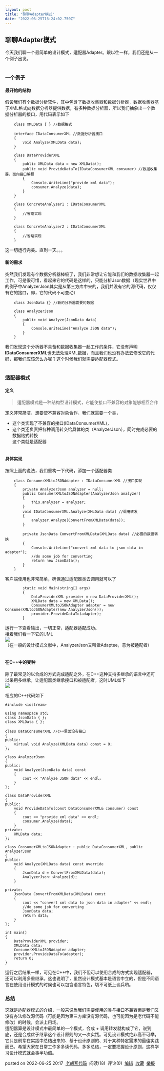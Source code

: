 ```yaml
---
layout: post
title: "聊聊Adapter模式"
date: "2022-06-25T16:24:02.750Z"
---
```

聊聊Adapter模式
-----------

今天我们聊一个最简单的设计模式，适配器Adapter。跟以往一样，我们还是从一个例子出发。  
 

### 一个例子

#### 最开始的结构

假设我们有个数据分析软件，其中包含了数据收集器和数据分析器，数据收集器基于XML格式向数据分析器提供数据，有多种数据分析器，所以我们抽象出一个数据分析器的接口，用代码表示如下

        class XMLData { } //数据格式
    
        interface IDataConsumerXML //数据分析器接口
        {
            void Analyze(XMLData data);
        }
    
        class DataProviderXML
        {
            public XMLData data = new XMLData();
            public void ProvideDataTo(IDataConsumerXML consumer) //数据收集器，面向接口编程
            {
                Console.WriteLine("provide xml data");
                consumer.Analyze(data);
            }
        }
    
        class ConcreteAnalyzer1 : IDataConsumerXML 
        {
            //省略实现
        }
    
        class ConcreteAnalyzer2 : IDataConsumerXML 
        {
            //省略实现
        }
    

这一切运行完美。直到一天。。。

#### 新的需求

突然我们发现有个数据分析器棒极了，我们非常想让它能和我们的数据收集器一起工作，可是很可惜，看起来它的代码是这样的，只能分析Json数据（现实世界中的例子中AnalyzerJson其实是从第三方库中来的，我们并没有它的源代码，仅仅有它的接口，即，它的代码不可变动）

        class JsonData {} //新的分析器需要的数据
    
        class AnalyzerJson
        {
            public void Analyze(JsonData data)
            {
                Console.WriteLine("Analyze JSON data");
            }
        }
    

我们发现这个分析器不具备和数据收集器一起工作的条件，它没有声明**IDataConsumerXML**也无法处理XML数据，而且我们也没有办法去修改它的代码，那我们应该怎么办呢？这个时候我们就需要适配器模式。  
 

### 适配器模式

#### 定义

> 适配器模式是一种结构型设计模式，它能使接口不兼容的对象能够相互合作

定义非常简洁，想要使不兼容对象合作，我们就需要一个类，

*   这个类实现了不兼容的接口(IDataConsumerXML)，
*   这个类还负责把各种调用转交给具体的类（AnalyzerJson），同时完成必要的数据格式转换  
    这个类就是适配器  
     

#### 具体实现

按照上面的说法，我们重构一下代码，添加一个适配器类

        class ConsumerXMLtoJSONAdapter : IDataConsumerXML //接口实现
        {
            private AnalyzerJson analyzer = null; 
            public ConsumerXMLtoJSONAdapter(AnalyzerJson analyzer)
            {
                this.analyzer = analyzer;
            }
            void IDataConsumerXML.Analyze(XMLData data) //调用转发
            {
                analyzer.Analyze(ConvertFromXMLData(data));
            }
    
            private JsonData ConvertFromXMLData(XMLData data) //必要的数据转换
            {
                Console.WriteLine("convert xml data to json data in adapter");
                //do some job for converting
                return new JsonData();
            }
        }
    

客户端使用也非常简单，确保通过适配器类去调用就可以了

            static void Main(string[] args)
            {
                DataProviderXML provider = new DataProviderXML();
                XMLData data = new XMLData();
                ConsumerXMLtoJSONAdapter adapter = new ConsumerXMLtoJSONAdapter(new AnalyzerJson());
                provider.ProvideDataTo(adapter);
            }
    

运行一下查看输出，一切正常，适配器适配成功。  
接着我们看一下它的UML  
![](https://img2022.cnblogs.com/blog/699616/202206/699616-20220625194423188-1912050597.png)  
（在一般的设计模式文献中，AnalyzerJson又叫做Adaptee，意为被适配者）  
 

#### 在C++中的变种

除了最常见的以合成的方式完成适配之外，在C++这种支持多继承的语言中还可以采用多继承，让适配器类继承接口和被适配者，这时UML如下  
![](https://img2022.cnblogs.com/blog/699616/202206/699616-20220625195331757-740318303.png)

相应的C++代码如下

    #include <iostream>
    
    using namespace std;
    class JsonData { };
    class XMLData { };
    
    class DataConsumerXML //c++里面没有接口
    {
    public:
        virtual void Analyze(XMLData data) const = 0;
    };
    
    class AnalyzerJson
    {
    public:
        void Analyze(JsonData data) const
        {
            cout << "Analyze JSON data" << endl;
        }
    };
    
    class DataProviderXML
    {
    public:
        void ProvideDataTo(const DataConsumerXML& consumer) const
        {
            cout << "provide xml data" << endl;
            consumer.Analyze(data);
        }
    private:
        XMLData data;
    };
    
    class ConsumerXMLtoJSONAdapter : public DataConsumerXML, public AnalyzerJson
    {
    public:
        void Analyze(XMLData data) const override
        {
            JsonData d = ConvertFromXMLData(data);
            AnalyzerJson::Analyze(d);
        }
    
    private:
        JsonData ConvertFromXMLData(XMLData) const
        {
            cout << "convert xml data to json data in adapter" << endl;
            //do some job for converting
            JsonData data;
            return data;
        }
    };
    
    int main()
    {
        DataProviderXML provider;
        XMLData data;
        ConsumerXMLtoJSONAdapter adapter;
        provider.ProvideDataTo(adapter);
        return 0;
    }
    

运行之后结果一样，可见在C++中，我们不但可以使用合成的方式实现适配器，还可以利用多重继承。这也说明了，虽然设计模式基本是语言中立的，但是不同语言在使用设计模式的时候也可以包含语言特色，切不可纸上谈兵哟。

### 总结

这就是适配器模式的介绍，一般来说当我们需要使用的类与接口不兼容但是我们又没有办法修改源代码（可能是因为第三方库没有源代码，也可能因为是老代码不能修改）的时候，会派上用场。  
适配器算是设计模式中最简单的一个模式，合成 + 调用转发就构成了它，说到底，还是合成优于继承这个设计原则的又一次实践。可见设计模式绝非高不可攀，它只是前辈在实践中总结出来的、基于设计原则的、对于某种特定需求的最佳实践而已，希望大家在日常工作多多读代码，多多总结，一定要把握设计原则，这样学习设计模式就会事半功倍。

posted on 2022-06-25 20:17  [老胡写代码](https://www.cnblogs.com/deatharthas/)  阅读(18)  评论(0)  [编辑](https://i.cnblogs.com/EditPosts.aspx?postid=16412349)  [收藏](javascript:void(0))  [举报](javascript:void(0))